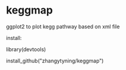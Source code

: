 # keggmap
ggplot2 to plot kegg pathway based on xml file






install:

library(devtools)

install_github("zhangytyning/keggmap")
